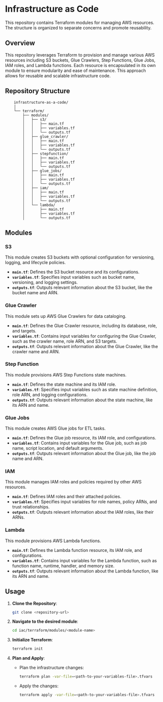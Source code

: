 
# Infrastructure as Code
 
This repository contains Terraform modules for managing AWS resources. The structure is organized to separate concerns and promote reusability.
 
## Overview
 
This repository leverages Terraform to provision and manage various AWS resources including S3 buckets, Glue Crawlers, Step Functions, Glue Jobs, IAM roles, and Lambda functions. Each resource is encapsulated in its own module to ensure modularity and ease of maintenance. This approach allows for reusable and scalable infrastructure code.
 
## Repository Structure
 
        infrastructure-as-a-code/
        │
        └── terraform/
            ├── modules/
            │   ├── s3/
            │   │   ├── main.tf
            │   │   ├── variables.tf
            │   │   └── outputs.tf
            │   ├── glue_crawler/
            │   │   ├── main.tf
            │   │   ├── variables.tf
            │   │   └── outputs.tf
            │   ├── stepfunction/
            │   │   ├── main.tf
            │   │   ├── variables.tf
            │   │   └── outputs.tf
            │   ├── glue_jobs/
            │   │   ├── main.tf
            │   │   ├── variables.tf
            │   │   └── outputs.tf
            │   ├── iam/
            │   │   ├── main.tf
            │   │   ├── variables.tf
            │   │   └── outputs.tf
            │   └── lambda/
            │       ├── main.tf
            │       ├── variables.tf
            │       └── outputs.tf     
 
 
 
## Modules
 
### S3
 
This module creates S3 buckets with optional configuration for versioning, logging, and lifecycle policies.
 
- **`main.tf`**: Defines the S3 bucket resource and its configurations.
- **`variables.tf`**: Specifies input variables such as bucket name, versioning, and logging settings.
- **`outputs.tf`**: Outputs relevant information about the S3 bucket, like the bucket name and ARN.
 
### Glue Crawler
 
This module sets up AWS Glue Crawlers for data cataloging.
 
- **`main.tf`**: Defines the Glue Crawler resource, including its database, role, and targets.
- **`variables.tf`**: Contains input variables for configuring the Glue Crawler, such as the crawler name, role ARN, and S3 targets.
- **`outputs.tf`**: Outputs relevant information about the Glue Crawler, like the crawler name and ARN.
 
### Step Function
 
This module provisions AWS Step Functions state machines.
 
- **`main.tf`**: Defines the state machine and its IAM role.
- **`variables.tf`**: Specifies input variables such as state machine definition, role ARN, and logging configurations.
- **`outputs.tf`**: Outputs relevant information about the state machine, like its ARN and name.
 
### Glue Jobs
 
This module creates AWS Glue jobs for ETL tasks.
 
- **`main.tf`**: Defines the Glue job resource, its IAM role, and configurations.
- **`variables.tf`**: Contains input variables for the Glue job, such as job name, script location, and default arguments.
- **`outputs.tf`**: Outputs relevant information about the Glue job, like the job name and ARN.
 
### IAM
 
This module manages IAM roles and policies required by other AWS resources.
 
- **`main.tf`**: Defines IAM roles and their attached policies.
- **`variables.tf`**: Specifies input variables for role names, policy ARNs, and trust relationships.
- **`outputs.tf`**: Outputs relevant information about the IAM roles, like their ARNs.
 
### Lambda
 
This module provisions AWS Lambda functions.
 
- **`main.tf`**: Defines the Lambda function resource, its IAM role, and configurations.
- **`variables.tf`**: Contains input variables for the Lambda function, such as function name, runtime, handler, and memory size.
- **`outputs.tf`**: Outputs relevant information about the Lambda function, like its ARN and name.
 
## Usage
 
1. **Clone the Repository**:
    ```bash
    git clone <repository-url>
    ```
 
2. **Navigate to the desired module**:
    ```bash
    cd iac/terraform/modules/<module-name>
    ```
 
3. **Initialize Terraform**:
    ```bash
    terraform init
    ```
 
4. **Plan and Apply**:
    - Plan the infrastructure changes:
        ```bash
        terraform plan -var-file=<path-to-your-variables-file>.tfvars
        ```
    - Apply the changes:
        ```bash
        terraform apply -var-file=<path-to-your-variables-file>.tfvars

